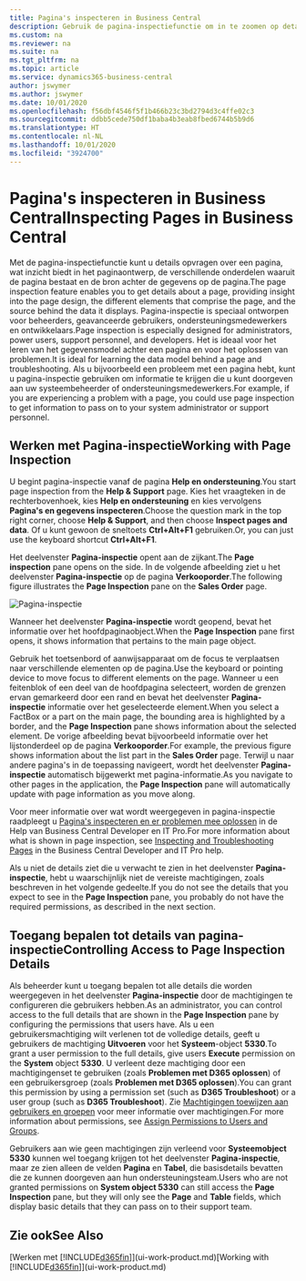 ```yaml
---
title: Pagina's inspecteren in Business Central
description: Gebruik de pagina-inspectiefunctie om in te zoomen op details over het paginaontwerp en de gegevensbron. Pagina-inspectie is ideaal voor het oplossen van problemen met uw gegevens.
ms.custom: na
ms.reviewer: na
ms.suite: na
ms.tgt_pltfrm: na
ms.topic: article
ms.service: dynamics365-business-central
author: jswymer
ms.author: jswymer
ms.date: 10/01/2020
ms.openlocfilehash: f56dbf4546f5f1b466b23c3bd2794d3c4ffe02c3
ms.sourcegitcommit: ddbb5cede750df1baba4b3eab8fbed6744b5b9d6
ms.translationtype: HT
ms.contentlocale: nl-NL
ms.lasthandoff: 10/01/2020
ms.locfileid: "3924700"
---
```

# <a name="inspecting-pages-in-business-central"></a><span data-ttu-id="53781-104">Pagina's inspecteren in Business Central</span><span class="sxs-lookup"><span data-stu-id="53781-104">Inspecting Pages in Business Central</span></span>

<span data-ttu-id="53781-105">Met de pagina-inspectiefunctie kunt u details opvragen over een pagina, wat inzicht biedt in het paginaontwerp, de verschillende onderdelen waaruit de pagina bestaat en de bron achter de gegevens op de pagina.</span><span class="sxs-lookup"><span data-stu-id="53781-105">The page inspection feature enables you to get details about a page, providing insight into the page design, the different elements that comprise the page, and the source behind the data it displays.</span></span> <span data-ttu-id="53781-106">Pagina-inspectie is speciaal ontworpen voor beheerders, geavanceerde gebruikers, ondersteuningsmedewerkers en ontwikkelaars.</span><span class="sxs-lookup"><span data-stu-id="53781-106">Page inspection is especially designed for administrators, power users, support personnel, and developers.</span></span> <span data-ttu-id="53781-107">Het is ideaal voor het leren van het gegevensmodel achter een pagina en voor het oplossen van problemen.</span><span class="sxs-lookup"><span data-stu-id="53781-107">It is ideal for learning the data model behind a page and troubleshooting.</span></span> <span data-ttu-id="53781-108">Als u bijvoorbeeld een probleem met een pagina hebt, kunt u pagina-inspectie gebruiken om informatie te krijgen die u kunt doorgeven aan uw systeembeheerder of ondersteuningsmedewerkers.</span><span class="sxs-lookup"><span data-stu-id="53781-108">For example, if you are experiencing a problem with a page, you could use page inspection to get information to pass on to your system administrator or support personnel.</span></span>

## <a name="working-with-page-inspection"></a><span data-ttu-id="53781-109">Werken met Pagina-inspectie</span><span class="sxs-lookup"><span data-stu-id="53781-109">Working with Page Inspection</span></span>

<span data-ttu-id="53781-110">U begint pagina-inspectie vanaf de pagina **Help en ondersteuning**.</span><span class="sxs-lookup"><span data-stu-id="53781-110">You start page inspection from the **Help & Support** page.</span></span> <span data-ttu-id="53781-111">Kies het vraagteken in de rechterbovenhoek, kies **Help en ondersteuning** en kies vervolgens **Pagina's en gegevens inspecteren**.</span><span class="sxs-lookup"><span data-stu-id="53781-111">Choose the question mark in the top right corner, choose **Help & Support**, and then choose **Inspect pages and data**.</span></span> <span data-ttu-id="53781-112">Of u kunt gewoon de sneltoets **Ctrl+Alt+F1** gebruiken.</span><span class="sxs-lookup"><span data-stu-id="53781-112">Or, you can just use the keyboard shortcut **Ctrl+Alt+F1**.</span></span>

<span data-ttu-id="53781-113">Het deelvenster **Pagina-inspectie** opent aan de zijkant.</span><span class="sxs-lookup"><span data-stu-id="53781-113">The **Page inspection** pane opens on the side.</span></span> <span data-ttu-id="53781-114">In de volgende afbeelding ziet u het deelvenster **Pagina-inspectie** op de pagina **Verkooporder**.</span><span class="sxs-lookup"><span data-stu-id="53781-114">The following figure illustrates the **Page Inspection** pane on the **Sales Order** page.</span></span>

![Pagina-inspectie](media/page-inspection-example.png)

<span data-ttu-id="53781-116">Wanneer het deelvenster **Pagina-inspectie** wordt geopend, bevat het informatie over het hoofdpaginaobject.</span><span class="sxs-lookup"><span data-stu-id="53781-116">When the **Page Inspection** pane first opens, it shows information that pertains to the main page object.</span></span>

<span data-ttu-id="53781-117">Gebruik het toetsenbord of aanwijsapparaat om de focus te verplaatsen naar verschillende elementen op de pagina.</span><span class="sxs-lookup"><span data-stu-id="53781-117">Use the keyboard or pointing device to move focus to different elements on the page.</span></span> <span data-ttu-id="53781-118">Wanneer u een feitenblok of een deel van de hoofdpagina selecteert, worden de grenzen ervan gemarkeerd door een rand en bevat het deelvenster **Pagina-inspectie** informatie over het geselecteerde element.</span><span class="sxs-lookup"><span data-stu-id="53781-118">When you select a FactBox or a part on the main page, the bounding area is highlighted by a border, and the **Page Inspection** pane shows information about the selected element.</span></span> <span data-ttu-id="53781-119">De vorige afbeelding bevat bijvoorbeeld informatie over het lijstonderdeel op de pagina **Verkooporder**.</span><span class="sxs-lookup"><span data-stu-id="53781-119">For example, the previous figure shows information about the list part in the **Sales Order** page.</span></span> <span data-ttu-id="53781-120">Terwijl u naar andere pagina's in de toepassing navigeert, wordt het deelvenster **Pagina-inspectie** automatisch bijgewerkt met pagina-informatie.</span><span class="sxs-lookup"><span data-stu-id="53781-120">As you navigate to other pages in the application, the **Page Inspection** pane will automatically update with page information as you move along.</span></span>

<span data-ttu-id="53781-121">Voor meer informatie over wat wordt weergegeven in pagina-inspectie raadpleegt u [Pagina's inspecteren en er problemen mee oplossen](/dynamics365/business-central/dev-itpro/developer/devenv-inspecting-pages) in de Help van Business Central Developer en IT Pro.</span><span class="sxs-lookup"><span data-stu-id="53781-121">For more information about what is shown in page inspection, see [Inspecting and Troubleshooting Pages](/dynamics365/business-central/dev-itpro/developer/devenv-inspecting-pages) in the Business Central Developer and IT Pro help.</span></span>

<span data-ttu-id="53781-122">Als u niet de details ziet die u verwacht te zien in het deelvenster **Pagina-inspectie**, hebt u waarschijnlijk niet de vereiste machtigingen, zoals beschreven in het volgende gedeelte.</span><span class="sxs-lookup"><span data-stu-id="53781-122">If you do not see the details that you expect to see in the **Page Inspection** pane, you probably do not have the required permissions, as described in the next section.</span></span>

## <a name="controlling-access-to-page-inspection-details"></a><span data-ttu-id="53781-123">Toegang bepalen tot details van pagina-inspectie</span><span class="sxs-lookup"><span data-stu-id="53781-123">Controlling Access to Page Inspection Details</span></span>

<span data-ttu-id="53781-124">Als beheerder kunt u toegang bepalen tot alle details die worden weergegeven in het deelvenster **Pagina-inspectie** door de machtigingen te configureren die gebruikers hebben.</span><span class="sxs-lookup"><span data-stu-id="53781-124">As an administrator, you can control access to the full details that are shown in the **Page Inspection** pane by configuring the permissions that users have.</span></span> <span data-ttu-id="53781-125">Als u een gebruikersmachtiging wilt verlenen tot de volledige details, geeft u gebruikers de machtiging **Uitvoeren** voor het **Systeem**-object **5330**.</span><span class="sxs-lookup"><span data-stu-id="53781-125">To grant a user permission to the full details, give users **Execute** permission on the **System** object **5330**.</span></span> <span data-ttu-id="53781-126">U verleent deze machtiging door een machtigingenset te gebruiken (zoals **Problemen met D365 oplossen**) of een gebruikersgroep (zoals **Problemen met D365 oplossen**).</span><span class="sxs-lookup"><span data-stu-id="53781-126">You can grant this permission by using a permission set (such as **D365 Troubleshoot**) or a user group (such as **D365 Troubleshoot**).</span></span> <span data-ttu-id="53781-127">Zie [Machtigingen toewijzen aan gebruikers en groepen](ui-define-granular-permissions.md) voor meer informatie over machtigingen.</span><span class="sxs-lookup"><span data-stu-id="53781-127">For more information about permissions, see [Assign Permissions to Users and Groups](ui-define-granular-permissions.md).</span></span>

<span data-ttu-id="53781-128">Gebruikers aan wie geen machtigingen zijn verleend voor **Systeemobject 5330** kunnen wel toegang krijgen tot het deelvenster **Pagina-inspectie**, maar ze zien alleen de velden **Pagina** en **Tabel**, die basisdetails bevatten die ze kunnen doorgeven aan hun ondersteuningsteam.</span><span class="sxs-lookup"><span data-stu-id="53781-128">Users who are not granted permissions on **System object 5330** can still access the **Page Inspection** pane, but they will only see the **Page** and **Table** fields, which display basic details that they can pass on to their support team.</span></span>

## <a name="see-also"></a><span data-ttu-id="53781-129">Zie ook</span><span class="sxs-lookup"><span data-stu-id="53781-129">See Also</span></span>

<span data-ttu-id="53781-130">[Werken met [!INCLUDE[d365fin](includes/d365fin_md.md)]](ui-work-product.md)</span><span class="sxs-lookup"><span data-stu-id="53781-130">[Working with [!INCLUDE[d365fin](includes/d365fin_md.md)]](ui-work-product.md)</span></span>  
